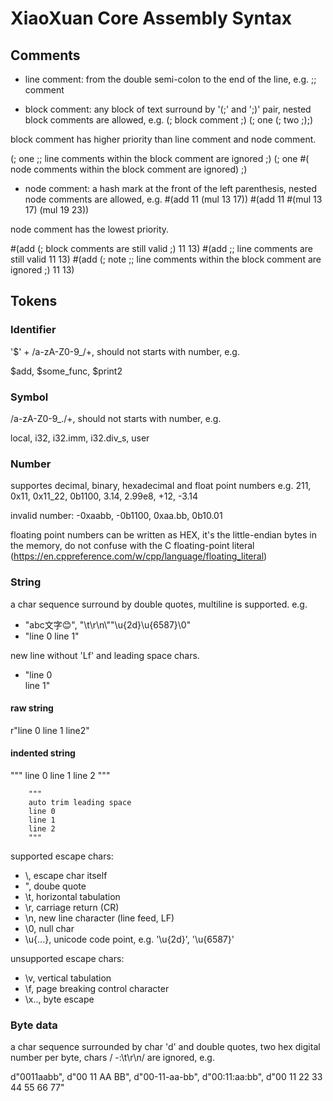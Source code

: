 # XiaoXuan Core Assembly Syntax

## Comments

- line comment: from the double semi-colon to the end of the line, e.g.
  ;; comment

- block comment: any block of text surround by '(;' and ';)' pair, nested block comments are allowed, e.g.
  (; block comment ;)
  (; one (; two ;);)

block comment has higher priority than line comment and node comment.

  (; one ;; line comments within the block comment are ignored ;)
  (; one #( node comments within the block comment are ignored) ;)

- node comment: a hash mark at the front of the left parenthesis, nested node comments are allowed, e.g.
  #(add 11 (mul 13 17))
  #(add 11 #(mul 13 17) (mul 19 23))

node comment has the lowest priority.

  #(add (; block comments are still valid ;) 11 13)
  #(add ;; line comments are still valid
    11 13)
  #(add (; note ;; line comments within the block comment are ignored ;) 11 13)

## Tokens

### Identifier

'$' + /a-zA-Z0-9_/+, should not starts with number, e.g.

$add, $some_func, $print2

### Symbol

/a-zA-Z0-9_./+, should not starts with number, e.g.

local, i32, i32.imm, i32.div_s, user

### Number

supportes decimal, binary, hexadecimal and float point numbers e.g.
211, 0x11, 0x11_22, 0b1100, 3.14, 2.99e8, +12, -3.14

invalid number: -0xaabb, -0b1100, 0xaa.bb, 0b10.01

floating point numbers can be written as HEX, it's the little-endian bytes in the memory, do not confuse with the C floating-point literal (https://en.cppreference.com/w/cpp/language/floating_literal)

### String

a char sequence surround by double quotes, multiline is supported. e.g.

- "abc文字😊", "\t\r\n\\\""\u{2d}\u{6587}\0"
- "line 0
   line 1"

new line without 'Lf' and leading space chars.
- "line 0 \
   line 1"

#### raw string

r"line 0
line 1
line2"

#### indented string

"""
line 0
line 1
line 2
"""

        """
        auto trim leading space
        line 0
        line 1
        line 2
        """

supported escape chars:

- \\, escape char itself
- \", doube quote
- \t, horizontal tabulation
- \r, carriage return (CR)
- \n, new line character (line feed, LF)
- \0, null char
- \u{...}, unicode code point, e.g. '\u{2d}', '\u{6587}'

unsupported escape chars:

- \v, vertical tabulation
- \f, page breaking control character
- \x.., byte escape

### Byte data

a char sequence surrounded by char 'd' and double quotes, two hex digital number per byte, chars / -:\t\r\n/ are ignored, e.g.

d"0011aabb",
d"00 11 AA BB",
d"00-11-aa-bb",
d"00:11:aa:bb",
d"00 11 22 33
  44 55 66 77"
